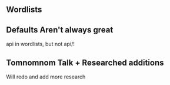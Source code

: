 ## Wordlists

## Defaults Aren't always great

api in wordlists, but not api/!


## Tomnomnom Talk + Researched additions

Will redo and add more research 